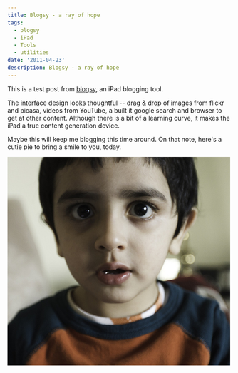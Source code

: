 ```yaml
---
title: Blogsy - a ray of hope
tags:
  - blogsy
  - iPad
  - Tools
  - utilities
date: '2011-04-23'
description: Blogsy - a ray of hope
---
```


This is a test post from [blogsy][0], an iPad blogging tool.

The interface design looks thoughtful -- drag & drop of images from flickr and picasa, videos from YouTube, a built it google search and browser to get at other content. Although there is a bit of a learning curve, it makes the iPad a true content generation device.

Maybe this will keep me blogging this time around. On that note, here's a cutie pie to bring a smile to you, today.

[![Hey you](/images/5603436835_900566038c.jpg)][1]


[0]: http://blogsyapp.com/
[1]: http://www.flickr.com/photos/shvelmur/5603436835/ "Hey you by Shivanand Velmurugan, on Flickr"
